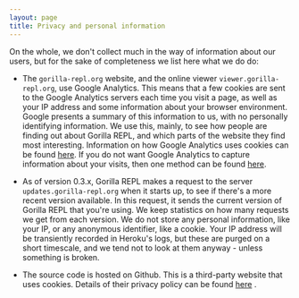 ```yaml
---
layout: page
title: Privacy and personal information
---
```


On the whole, we don't collect much in the way of information about our users, but for the sake of completeness we list
here what we do do:

- The `gorilla-repl.org` website, and the online viewer `viewer.gorilla-repl.org`, use Google Analytics. This means that
a few cookies are sent to the Google Analytics servers each time you visit a page, as well as your IP address and
some information about your browser environment. Google presents a summary of this information to us, with no personally
identifying information. We use
this, mainly, to see how people are finding out about Gorilla REPL, and which parts of the website they find most
interesting. Information on how Google Analytics uses cookies can be found
[here](https://developers.google.com/analytics/devguides/collection/analyticsjs/cookie-usage).
If you do not want Google Analytics to capture information about your visits, then one method can be found
[here](https://tools.google.com/dlpage/gaoptout). 

- As of version 0.3.x, Gorilla REPL makes a request to the server `updates.gorilla-repl.org` when it starts up,
to see if there's a more recent version available. In this request, it sends the current version of Gorilla REPL that
you're using. We keep statistics on how many requests we get from each version. We do not store any personal
information, like your IP, or any anonymous identifier, like a cookie. Your IP address will be transiently recorded in
Heroku's logs, but these are purged on a short timescale, and we tend not to look at them anyway - unless something is
broken.

- The source code is hosted on Github. This is a third-party website that uses cookies. Details of their privacy policy
can be found [here](https://help.github.com/articles/github-privacy-policy) .